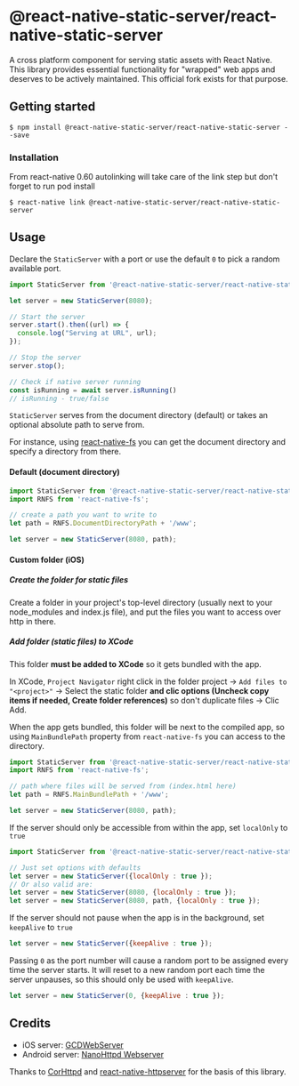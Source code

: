 
# @react-native-static-server/react-native-static-server

A cross platform component for serving static assets with React Native. This library provides essential functionality for "wrapped" web apps and deserves to be actively maintained. This official fork exists for that purpose.

## Getting started

`$ npm install @react-native-static-server/react-native-static-server --save`

### Installation

From react-native 0.60 autolinking will take care of the link step but don't forget to run pod install

`$ react-native link @react-native-static-server/react-native-static-server`

## Usage

Declare the `StaticServer` with a port or use the default `0` to pick a random available port.

```javascript
import StaticServer from '@react-native-static-server/react-native-static-server';

let server = new StaticServer(8080);

// Start the server
server.start().then((url) => {
  console.log("Serving at URL", url);
});

// Stop the server
server.stop();

// Check if native server running
const isRunning = await server.isRunning()
// isRunning - true/false
```

`StaticServer` serves from the document directory (default) or takes an optional absolute path to serve from.

For instance, using [react-native-fs](https://github.com/johanneslumpe/react-native-fs) you can get the document directory and specify a directory from there.

#### Default (document directory)

```javascript
import StaticServer from '@react-native-static-server/react-native-static-server';
import RNFS from 'react-native-fs';

// create a path you want to write to
let path = RNFS.DocumentDirectoryPath + '/www';

let server = new StaticServer(8080, path);
```

#### Custom folder (iOS)

##### Create the folder for static files

Create a folder in your project's top-level directory (usually next to your node_modules and index.js file), and put the files you want to access over http in there.

##### Add folder (static files) to XCode

This folder **must be added to XCode** so it gets bundled with the app.

In XCode, `Project Navigator` right click in the folder project → `Add files to "<project>"` → Select the static folder **and clic options (Uncheck copy items if needed, Create folder references)** so don't duplicate files → Clic Add.

When the app gets bundled, this folder will be next to the compiled app, so using `MainBundlePath` property from `react-native-fs` you can access to the directory.

```javascript
import StaticServer from '@react-native-static-server/react-native-static-server';
import RNFS from 'react-native-fs';

// path where files will be served from (index.html here)
let path = RNFS.MainBundlePath + '/www';

let server = new StaticServer(8080, path);
```

If the server should only be accessible from within the app, set `localOnly` to `true`

```javascript
import StaticServer from '@react-native-static-server/react-native-static-server';

// Just set options with defaults
let server = new StaticServer({localOnly : true });
// Or also valid are:
let server = new StaticServer(8080, {localOnly : true });
let server = new StaticServer(8080, path, {localOnly : true });

```

If the server should not pause when the app is in the background, set `keepAlive` to `true`

```javascript
let server = new StaticServer({keepAlive : true });
```

Passing `0` as the port number will cause a random port to be assigned every time the server starts.
It will reset to a new random port each time the server unpauses, so this should only be used with `keepAlive`.

```javascript
let server = new StaticServer(0, {keepAlive : true });
```

## Credits

* iOS server: [GCDWebServer](https://github.com/swisspol/GCDWebServer)
* Android server: [NanoHttpd Webserver](https://github.com/NanoHttpd/nanohttpd)

Thanks to [CorHttpd](https://github.com/floatinghotpot/cordova-httpd) and [react-native-httpserver](https://gitlab.com/base.io/react-native-httpserver#README) for the basis of this library.
